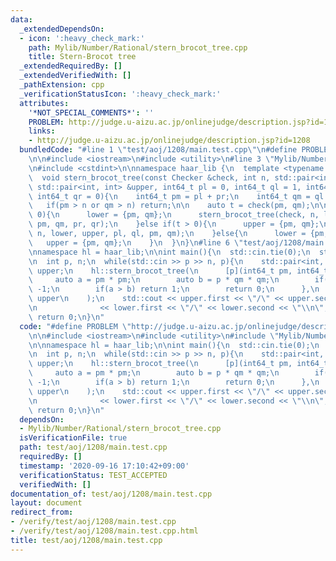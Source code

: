 ```yaml
---
data:
  _extendedDependsOn:
  - icon: ':heavy_check_mark:'
    path: Mylib/Number/Rational/stern_brocot_tree.cpp
    title: Stern-Brocot tree
  _extendedRequiredBy: []
  _extendedVerifiedWith: []
  _pathExtension: cpp
  _verificationStatusIcon: ':heavy_check_mark:'
  attributes:
    '*NOT_SPECIAL_COMMENTS*': ''
    PROBLEM: http://judge.u-aizu.ac.jp/onlinejudge/description.jsp?id=1208
    links:
    - http://judge.u-aizu.ac.jp/onlinejudge/description.jsp?id=1208
  bundledCode: "#line 1 \"test/aoj/1208/main.test.cpp\"\n#define PROBLEM \"http://judge.u-aizu.ac.jp/onlinejudge/description.jsp?id=1208\"\
    \n\n#include <iostream>\n#include <utility>\n#line 3 \"Mylib/Number/Rational/stern_brocot_tree.cpp\"\
    \n#include <cstdint>\n\nnamespace haar_lib {\n  template <typename Checker>\n\
    \  void stern_brocot_tree(const Checker &check, int n, std::pair<int, int> &lower,\
    \ std::pair<int, int> &upper, int64_t pl = 0, int64_t ql = 1, int64_t pr = 1,\
    \ int64_t qr = 0){\n    int64_t pm = pl + pr;\n    int64_t qm = ql + qr;\n\n \
    \   if(pm > n or qm > n) return;\n\n    auto t = check(pm, qm);\n\n    if(t <\
    \ 0){\n      lower = {pm, qm};\n      stern_brocot_tree(check, n, lower, upper,\
    \ pm, qm, pr, qr);\n    }else if(t > 0){\n      upper = {pm, qm};\n      stern_brocot_tree(check,\
    \ n, lower, upper, pl, ql, pm, qm);\n    }else{\n      lower = {pm, qm};\n   \
    \   upper = {pm, qm};\n    }\n  }\n}\n#line 6 \"test/aoj/1208/main.test.cpp\"\n\
    \nnamespace hl = haar_lib;\n\nint main(){\n  std::cin.tie(0);\n  std::ios::sync_with_stdio(false);\n\
    \n  int p, n;\n  while(std::cin >> p >> n, p){\n    std::pair<int, int> lower,\
    \ upper;\n    hl::stern_brocot_tree(\n      [p](int64_t pm, int64_t qm){\n   \
    \     auto a = pm * pm;\n        auto b = p * qm * qm;\n        if(a < b) return\
    \ -1;\n        if(a > b) return 1;\n        return 0;\n      },\n      n, lower,\
    \ upper\n    );\n    std::cout << upper.first << \"/\" << upper.second << \" \"\
    \n              << lower.first << \"/\" << lower.second << \"\\n\";\n  }\n\n \
    \ return 0;\n}\n"
  code: "#define PROBLEM \"http://judge.u-aizu.ac.jp/onlinejudge/description.jsp?id=1208\"\
    \n\n#include <iostream>\n#include <utility>\n#include \"Mylib/Number/Rational/stern_brocot_tree.cpp\"\
    \n\nnamespace hl = haar_lib;\n\nint main(){\n  std::cin.tie(0);\n  std::ios::sync_with_stdio(false);\n\
    \n  int p, n;\n  while(std::cin >> p >> n, p){\n    std::pair<int, int> lower,\
    \ upper;\n    hl::stern_brocot_tree(\n      [p](int64_t pm, int64_t qm){\n   \
    \     auto a = pm * pm;\n        auto b = p * qm * qm;\n        if(a < b) return\
    \ -1;\n        if(a > b) return 1;\n        return 0;\n      },\n      n, lower,\
    \ upper\n    );\n    std::cout << upper.first << \"/\" << upper.second << \" \"\
    \n              << lower.first << \"/\" << lower.second << \"\\n\";\n  }\n\n \
    \ return 0;\n}\n"
  dependsOn:
  - Mylib/Number/Rational/stern_brocot_tree.cpp
  isVerificationFile: true
  path: test/aoj/1208/main.test.cpp
  requiredBy: []
  timestamp: '2020-09-16 17:10:42+09:00'
  verificationStatus: TEST_ACCEPTED
  verifiedWith: []
documentation_of: test/aoj/1208/main.test.cpp
layout: document
redirect_from:
- /verify/test/aoj/1208/main.test.cpp
- /verify/test/aoj/1208/main.test.cpp.html
title: test/aoj/1208/main.test.cpp
---
```

